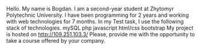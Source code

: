 Hello. My name is Bogdan.  I am a second-year student at Zhytomyr Polytechnic University.
I have been programming for 2 years and working with web technologies for 7 months.
In my Test task, I use the following stack of technologies.
mySQL
php
javascript
html/css
bootstrap
My project is hosted on http://109.251.103.3/
Please, provide me with the opportunity to take a course offered by your company.
